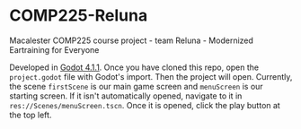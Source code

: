 # COMP225-Reluna
Macalester COMP225 course project - team Reluna - Modernized Eartraining for Everyone

Developed in [Godot 4.1.1](https://github.com/godotengine/godot/releases/tag/4.1.1-stable). Once you have cloned this repo, open the `project.godot` file with Godot's import. Then the project will open. 
Currently, the scene `firstScene` is our main game screen and `menuScreen` is our starting screen. If it isn't automatically opened, navigate to it in `res://Scenes/menuScreen.tscn`. Once it is opened, click the play button at the top left. 
